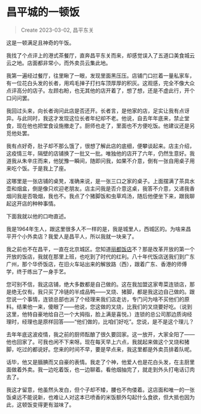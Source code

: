 # 昌平城的一顿饭

> Create 2023-03-02, 昌平东关

这是一顿满足且神奇的午饭。

我找了个点评上的港式茶餐厅[](https://surl.amap.com/aYlSFBwf2L)，直奔昌平东关而来，却感觉误入了五道口美食城云云之地。店面都非常小，而外卖员云集此地。

我第一遍经过餐厅，往里瞅了一眼，发现里面黑压压。店铺门口拦着一量私家车，有一位花白头发的长者，用鸡毛掸子打扫车顶厚厚的积灰。这观感，完全不像大众点评高分的店子。左顾右盼，也无其他的店开着了，想了想，还是不虚此行，开个口问问罢。

我回过头来，向长者询问此店是否还开。长者言，是他家的店，足实让我有点讶异。与此同时，我这才发现这位长者年纪却不老。他说，自去年年底来，禁止堂食，现在他也把堂食设施撤走了。厨师也走了，里面也不方便吃饭。他建议还是另觅他处罢。

我有点好奇，肚子却不那么饿了，很想了解此店的底细，便攀谈起来。店主介绍，这疫情三年，隔壁的店铺换了一批又一批。唯独他的店开了六年，仍然生意好。我道我从朱辛庄而来，他犹豫一瞬间，随即问我，如果不介意，倒有一张自用桌子用来吃个饭。于是我上了座。

这哪里是一张店铺的桌凳，准确来说，是一张三口之家的桌子。上面摆满了茶具水壶和烟盒，倒是像只欢迎老朋友。店主问我是否介意这桌，我答不介意，又递我香烟问我是否吸烟，我也不。我点了个猪脚饭和虫草鸡汤，随后他便坐下来，跟我聊起这开店的种种事情。

下面我就以他的口吻直述。

我是1964年生人，跟这里很多人不一样的是，我是城里人，西城区的。为啥来昌平开个小外卖店？我爱人是昌平人，所以我就一块来了。

我之前也不在昌平，一直在北京城区。您知道[丽都饭店](https://aiqicha.baidu.com/detail/compinfo?pid=92511432408111&rq=es&pd=ee&from=ps)不？那是改革开放的第一个开放的饭店，我就在那里上班，也吃到了时代的红利。八十年代饭店送我们到广东广州，那个华侨饭店，在旧火车站出来的解放路（西），跟着广东、香港的师傅学，终于练出了一身手艺。

您可别不信，我这店铺，绝大多数都是自己做的。这在我加盟这家粤菜连锁店，那是绝无仅有。我只买了冷链的半成品鸭——叉烧、猪脚，都是我这边自己做的。跟您说一个事情，连锁总部也派了个经理来我们店走访，专门问为啥不买他们的原料。结果他一来，傻眼了——他说，您这做的叉烧，比我们的叉烧要好吃。（说到这里，他特自豪地给自己一个大拇指，脸上满是喜悦。）连锁的总公司那边质询经理时，经理也是原样回答——“他们做的，比咱们好吃”。您说，是不是这个理儿？

去年年底这波疫情，我之前的厨师酝酿了很久要回家。这一放开，大家全阳了——他也回家了。可我也闲不下来呀。现在每天早上六点，我就起来做这个叉烧和猪脚，吃过的都说好。您来的时间不早，要是早点来，我这里都是外卖员排着队呢。

话毕，他又是腼腆而又自豪的表情。我走了个神，他爱人也是花白头发，在主厨里面做着外卖。我一边吃着饭，也一边聊着。看他烟抽完了，就走到外头打电话订肉去了。

我这才留意，他虽然头发白，但个子却不矮，腰也不佝偻着。这店面和唯一的一张饭桌远不能说新，也难让人对这本已喷香的米饭额外勾起什么食欲，但大抵也因为此，这顿饭变得更有滋味了。
